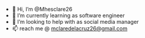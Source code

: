 - 👋 Hi, I’m @Mhesclare26
- 
  🌱 I’m currently learning as software engineer 
- 💞️ I’m looking to help with as social media manager 
- 📫 reach me @ mclaredelacruz26@gmail.com

<!---
Mhesclare26/Mhesclare26 is a ✨ special ✨ repository because its `README.md` (this file) appears on your GitHub profile.
You can click the Preview link to take a look at your changes.
--->
